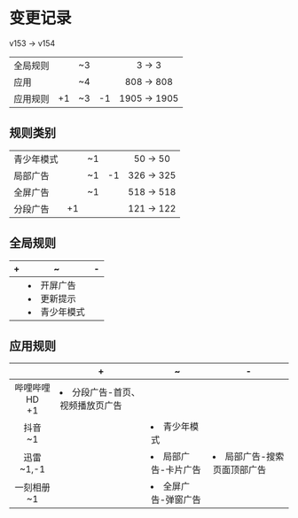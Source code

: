 # 变更记录

v153 -> v154

||||||
|-|:-:|:-:|:-:|:-:|
|全局规则||~3||3 -> 3|
|应用||~4||808 -> 808|
|应用规则|+1|~3|-1|1905 -> 1905|

## 规则类别

||||||
|-|:-:|:-:|:-:|:-:|
|青少年模式||~1||50 -> 50|
|局部广告||~1|-1|326 -> 325|
|全屏广告||~1||518 -> 518|
|分段广告|+1|||121 -> 122|

## 全局规则

|+|~|-|
|-|-|-|
||<li>开屏广告<li>更新提示<li>青少年模式||

## 应用规则

||+|~|-|
|:-:|-|-|-|
|哔哩哔哩HD<br>+1|<li>分段广告-首页、视频播放页广告|||
|抖音<br>~1||<li>青少年模式||
|迅雷<br>~1,-1||<li>局部广告-卡片广告|<li>局部广告-搜索页面顶部广告|
|一刻相册<br>~1||<li>全屏广告-弹窗广告||
